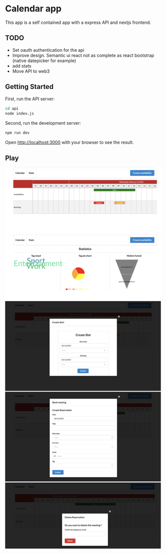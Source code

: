 # Calendar app
This app is a self contained app with a express API and nextjs frontend. 

## TODO
- Set oauth authentication for the api
- Improve design. Semantic ui react not as complete as react bootstrap (native datepicker for example)
- add stats
- Move API to web3

## Getting Started

First, run the API server: 
```bash
cd api
node index.js
```


Second, run the development server:

```bash
npm run dev
```


Open [http://localhost:3000](http://localhost:3000) with your browser to see the result.

## Play
![Alt text](public/calendar.png?raw=true "Calendar")
![Alt text](public/stats.png?raw=true "stats")
![Alt text](public/createslot.png?raw=true "slot")
![Alt text](public/createresa.png?raw=true "createresa")
![Alt text](public/deleteresa.png?raw=true "deleteresa")

